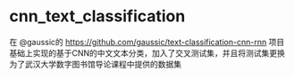 # cnn_text_classification
在 @gaussic的 https://github.com/gaussic/text-classification-cnn-rnn 项目基础上实现的基于CNN的中文文本分类，加入了交叉测试集，并且将测试集更换为了武汉大学数字图书馆导论课程中提供的数据集
